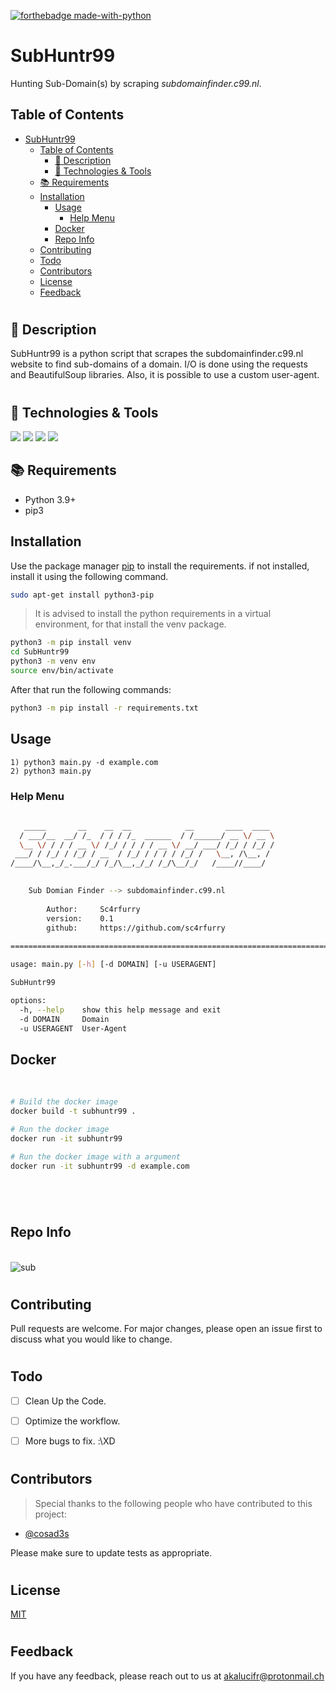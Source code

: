 [![forthebadge made-with-python](http://ForTheBadge.com/images/badges/made-with-python.svg)](https://www.python.org/)

# SubHuntr99

Hunting Sub-Domain(s) by scraping *subdomainfinder.c99.nl*.

## Table of Contents

- [SubHuntr99](#subhuntr99)
  - [Table of Contents](#table-of-contents)
    - [📝 Description](#-description)
    - [🔧 Technologies & Tools](#-technologies--tools)
  - [📚 Requirements](#-requirements)
  - [Installation](#installation)
    - [Usage](#usage)
      - [Help Menu](#help-menu)
    - [Docker](#docker)
    - [Repo Info ](#repo-info-)
  - [Contributing](#contributing)
  - [Todo](#todo)
  - [Contributors](#contributors)
  - [License](#license)
  - [Feedback](#feedback)

#

## 📝 Description

SubHuntr99 is a python script that scrapes the subdomainfinder.c99.nl website to find sub-domains of a domain. I/O is done using the requests and BeautifulSoup libraries.
Also, it is possible to use a custom user-agent.

#

## 🔧 Technologies & Tools

![](https://img.shields.io/badge/OS-Linux-informational?style=flat-square&logo=kali-linux&logoColor=white&color=5194f0&bgcolor=110d17)
![](https://img.shields.io/badge/Editor-VS_Code-informational?style=flat-square&logo=visual-studio&logoColor=white&color=5194f0)
![](https://img.shields.io/badge/Language-python-informational?style=flat-square&logo=python&logoColor=white&color=5194f0&bgcolor=110d17)
![](https://img.shields.io/badge/Python_Version-3.10-informational?style=flat-square&logo=python&logoColor=white&color=5194f0&bgcolor=110d17)

## 📚 Requirements

- Python 3.9+
- pip3

## Installation

Use the package manager [pip](https://pip.pypa.io/en/stable/) to install the requirements.
if not installed, install it using the following command.

```bash
sudo apt-get install python3-pip
```

> It is advised to install the python requirements in a virtual environment, for that install the venv package.

```bash
python3 -m pip install venv
cd SubHuntr99
python3 -m venv env
source env/bin/activate
```

After that run the following commands:

```bash
python3 -m pip install -r requirements.txt
```

## Usage
```console
1) python3 main.py -d example.com
2) python3 main.py
```

### Help Menu

```bash
                        
   _____       __    __  __            __       ____  ____ 
  / ___/__  __/ /_  / / / /_  ______  / /______/ __ \/ __ \
  \__ \/ / / / __ \/ /_/ / / / / __ \/ __/ ___/ /_/ / /_/ /
 ___/ / /_/ / /_/ / __  / /_/ / / / / /_/ /   \__, /\__, / 
/____/\__,_/_.___/_/ /_/\__,_/_/ /_/\__/_/   /____//____/ 
    

    Sub Domian Finder --> subdomainfinder.c99.nl
        
        Author:     Sc4rfurry
        version:    0.1
        github:     https://github.com/sc4rfurry
    
================================================================================

usage: main.py [-h] [-d DOMAIN] [-u USERAGENT]

SubHuntr99

options:
  -h, --help    show this help message and exit
  -d DOMAIN     Domain
  -u USERAGENT  User-Agent
```

## Docker
</br>

```bash
# Build the docker image
docker build -t subhuntr99 .

# Run the docker image
docker run -it subhuntr99

# Run the docker image with a argument
docker run -it subhuntr99 -d example.com
```

#

</br>

## Repo Info

</br>
<img src="https://i.ibb.co/TMJswzK/sub.png" alt="sub" border="0">

#

## Contributing

Pull requests are welcome. For major changes, please open an issue first to discuss what you would like to change.

#

## Todo
- [ ] Clean Up the Code.
- [ ] Optimize the workflow.
- [ ] More bugs to fix. :\XD


#

## Contributors
> Special thanks to the following people who have contributed to this project:
- [@cosad3s](https://github.com/cosad3s)

Please make sure to update tests as appropriate.


#
## License

[MIT](https://choosealicense.com/licenses/mit/)

#
## Feedback

If you have any feedback, please reach out to us at akalucifr@protonmail.ch